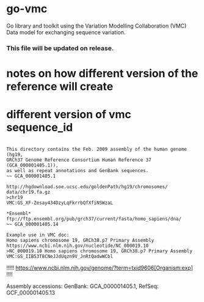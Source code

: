 # go-vmc
Go library and toolkit using the Variation Modelling Collaboration (VMC) Data model for exchanging sequence variation.

### This file will be updated on release.



# notes on how different version of the reference will create
# different version of vmc sequence_id

```

This directory contains the Feb. 2009 assembly of the human genome (hg19,
GRCh37 Genome Reference Consortium Human Reference 37 (GCA_000001405.1)),
as well as repeat annotations and GenBank sequences.
~~ GCA_000001405.1

http://hgdownload.soe.ucsc.edu/goldenPath/hg19/chromosomes/
data/chr19.fa.gz
>chr19
VMC:GS_XF-Zesay434DzyLqFkrrbQfXfiNSWzaL
```

```
*Ensembl*
ftp://ftp.ensembl.org/pub/grch37/current/fasta/homo_sapiens/dna/
~~ GCA_000001405.14
```

```
Example use in VMC doc:
Homo sapiens chromosome 19, GRCh38.p7 Primary Assembly
https://www.ncbi.nlm.nih.gov/nucleotide/NC_000019.10
>NC_000019.10 Homo sapiens chromosome 19, GRCh38.p7 Primary Assembly
VMC:GS_IIB53T8CNeJJdUqzn9V_JnRtQadwWCbl
```




!!!!!
https://www.ncbi.nlm.nih.gov/genome/?term=txid9606[Organism:exp]
!!!!

Assembly accessions: GenBank: GCA_000001405.1, RefSeq: GCF_000001405.13
